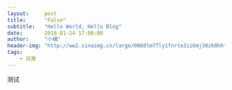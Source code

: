 ```yaml
---
layout:     post
title:      "False"
subtitle:   "Hello World, Hello Blog"
date:       2018-01-24 17:00:00
author:     "小橘"
header-img: "http://ww2.sinaimg.cn/large/0060lm7Tly1fnrte3izbmj30zk0hht9p.jpg"
tags:
    - 日常
---
```


测试
